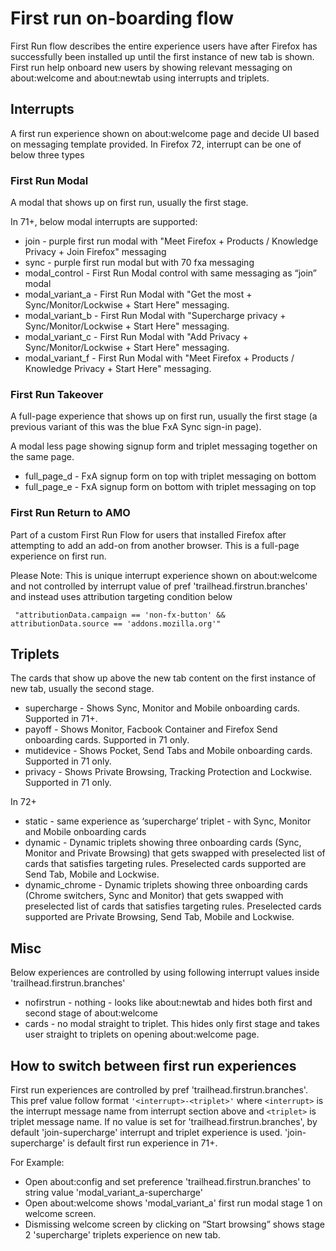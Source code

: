 # First run on-boarding flow

First Run flow describes the entire experience users have after Firefox has successfully been installed up until the first instance of new tab is shown. 
First run help onboard new users by showing relevant messaging on about:welcome and about:newtab using interrupts and triplets. 

## Interrupts
A first run experience shown on about:welcome page and decide UI based on messaging template provided. In Firefox 72, interrupt can be one of below three types

### First Run Modal
A modal that shows up on first run, usually the first stage.

In 71+, below modal interrupts are supported:
* join - purple first run modal with "Meet Firefox + Products / Knowledge Privacy + Join Firefox" messaging
* sync - purple first run modal but with 70 fxa messaging
* modal_control - First Run Modal control with same messaging as “join” modal
* modal_variant_a - First Run Modal with "Get the most + Sync/Monitor/Lockwise  + Start Here" messaging.
* modal_variant_b - First Run Modal with "Supercharge privacy + Sync/Monitor/Lockwise  + Start Here" messaging.
* modal_variant_c - First Run Modal with "Add Privacy + Sync/Monitor/Lockwise  + Start Here" messaging.
* modal_variant_f - First Run Modal with "Meet Firefox + Products / Knowledge Privacy + Start Here" messaging.


### First Run Takeover
A full-page experience that shows up on first run, usually the first stage (a previous variant of this was the blue FxA Sync sign-in page).

A modal less page showing signup form and triplet messaging together on the same page.
* full_page_d - FxA signup form on top with triplet messaging on bottom
* full_page_e - FxA signup form on bottom with triplet messaging on top

### First Run Return to AMO
Part of a custom First Run Flow for users that installed Firefox after attempting to add an add-on from another browser. This is a full-page experience on first run.

Please Note: This is unique interrupt experience shown on about:welcome and not controlled by interrupt value of pref 'trailhead.firstrun.branches' and instead uses attribution targeting condition below

``` "attributionData.campaign == 'non-fx-button' && attributionData.source == 'addons.mozilla.org'"```

## Triplets
The cards that show up above the new tab content on the first instance of new tab, usually the second stage.

* supercharge - Shows Sync, Monitor and Mobile onboarding cards. Supported in 71+.
* payoff - Shows Monitor, Facbook Container and Firefox Send onboarding cards. Supported in 71 only.
* mutidevice - Shows Pocket, Send Tabs and Mobile onboarding cards. Supported in 71 only.
* privacy - Shows Private Browsing, Tracking Protection and Lockwise. Supported in 71 only.

In 72+
* static - same experience as ‘supercharge’ triplet - with Sync, Monitor and Mobile onboarding cards
* dynamic - Dynamic triplets showing three onboarding cards (Sync, Monitor and Private Browsing) that gets swapped with preselected list of cards that satisfies targeting rules. Preselected cards supported are Send Tab, Mobile and Lockwise.
* dynamic_chrome - Dynamic triplets showing three onboarding cards (Chrome switchers, Sync and Monitor) that gets swapped with preselected list of cards that satisfies targeting rules. Preselected cards supported are Private Browsing, Send Tab, Mobile and Lockwise.

## Misc
Below experiences are controlled by using following interrupt values inside 'trailhead.firstrun.branches' 
* nofirstrun - nothing - looks like about:newtab and hides both first and second stage of about:welcome
* cards - no modal straight to triplet. This hides only first stage and takes user straight to triplets on opening about:welcome page.


## How to switch between first run experiences

First run experiences are controlled by pref 'trailhead.firstrun.branches'. This pref value follow format ```'<interrupt>-<triplet>'``` where ```<interrupt>``` is the interrupt message name from interrupt section above and ```<triplet>``` is triplet message name. If no value is set for 'trailhead.firstrun.branches', by default 'join-supercharge' interrupt and triplet experience is used. 'join-supercharge' is default first run experience in 71+.

For Example:
* Open about:config and set preference 'trailhead.firstrun.branches' to string value 'modal_variant_a-supercharge'
* Open about:welcome shows 'modal_variant_a' first run modal stage 1 on welcome screen.
* Dismissing welcome screen by clicking on “Start browsing” shows stage 2 'supercharge' triplets experience on new tab.
